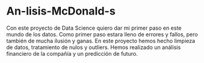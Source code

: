 # An-lisis-McDonald-s
Con este proyecto de Data Science quiero dar mi primer paso en este mundo de los datos. Como primer paso estara lleno de errores y fallos, pero también de mucha ilusión y  ganas. En este proyecto hemos hecho limpieza de datos, tratamiento de nulos y outliers. Hemos realizado un análisis financiero de la compañía y un predicción de futuro.
